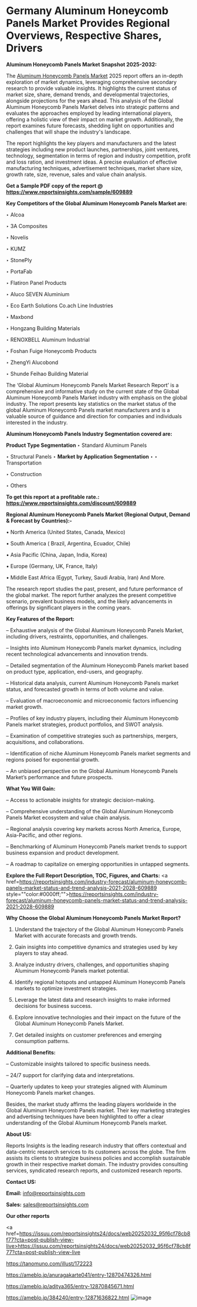 # Germany Aluminum Honeycomb Panels Market Provides Regional Overviews, Respective Shares, Drivers

<strong>Aluminum Honeycomb Panels Market Snapshot 2025-2032:</strong>

The <a href=https://www.reportsinsights.com/sample/609889>Aluminum Honeycomb Panels Market</a> 2025 report offers an in-depth exploration of market dynamics, leveraging comprehensive secondary research to provide valuable insights. It highlights the current status of market size, share, demand trends, and developmental trajectories, alongside projections for the years ahead. This analysis of the Global Aluminum Honeycomb Panels Market delves into strategic patterns and evaluates the approaches employed by leading international players, offering a holistic view of their impact on market growth. Additionally, the report examines future forecasts, shedding light on opportunities and challenges that will shape the industry's landscape.

The report highlights the key players and manufacturers and the latest strategies including new product launches, partnerships, joint ventures, technology, segmentation in terms of region and industry competition, profit and loss ration, and investment ideas. A precise evaluation of effective manufacturing techniques, advertisement techniques, market share size, growth rate, size, revenue, sales and value chain analysis.

<strong>Get a Sample PDF copy of the report @ <a href=https://www.reportsinsights.com/sample/609889 style=color:#0000ff;>https://www.reportsinsights.com/sample/609889</a></strong>

<strong>Key Competitors of the Global Aluminum Honeycomb Panels Market are:</strong>

‣ Alcoa

‣ 3A Composites

‣ Novelis

‣ KUMZ

‣ StonePly

‣ PortaFab

‣ Flatiron Panel Products

‣ Aluco SEVEN Aluminium

‣ Eco Earth Solutions
 Co.ach Line Industries

‣ Maxbond

‣ Hongzang Building Materials

‣ RENOXBELL Aluminum Industrial

‣ Foshan Fuige Honeycomb Products

‣ ZhengYi Alucobond

‣ Shunde Feihao Building Material

The ‘Global Aluminum Honeycomb Panels Market Research Report’ is a comprehensive and informative study on the current state of the Global Aluminum Honeycomb Panels Market industry with emphasis on the global industry. The report presents key statistics on the market status of the global Aluminum Honeycomb Panels market manufacturers and is a valuable source of guidance and direction for companies and individuals interested in the industry.

<strong>Aluminum Honeycomb Panels Industry Segmentation covered are:</strong>

<strong>Product Type Segmentation</strong>
‣
Standard Aluminum Panels

‣ Structural Panels
‣ 
<strong>Market by Application Segmentation</strong>
‣
‣  Transportation

‣ Construction

‣ Others

<strong>To get this report at a profitable rate.: <a href=https://www.reportsinsights.com/discount/609889 style=color:#0000ff;>https://www.reportsinsights.com/discount/609889</a></strong>

<strong>Regional Aluminum Honeycomb Panels Market (Regional Output, Demand &amp; Forecast by Countries):-</strong>

• North America (United States, Canada, Mexico)

• South America ( Brazil, Argentina, Ecuador, Chile)

• Asia Pacific (China, Japan, India, Korea)

• Europe (Germany, UK, France, Italy)

• Middle East Africa (Egypt, Turkey, Saudi Arabia, Iran) And More.

The research report studies the past, present, and future performance of the global market. The report further analyzes the present competitive scenario, prevalent business models, and the likely advancements in offerings by significant players in the coming years.

<strong>Key Features of the Report:</strong>

– Exhaustive analysis of the Global Aluminum Honeycomb Panels Market, including drivers, restraints, opportunities, and challenges.

– Insights into Aluminum Honeycomb Panels market dynamics, including recent technological advancements and innovation trends.

– Detailed segmentation of the Aluminum Honeycomb Panels market based on product type, application, end-users, and geography.

– Historical data analysis, current Aluminum Honeycomb Panels market status, and forecasted growth in terms of both volume and value.

– Evaluation of macroeconomic and microeconomic factors influencing market growth.

– Profiles of key industry players, including their Aluminum Honeycomb Panels market strategies, product portfolios, and SWOT analysis.

– Examination of competitive strategies such as partnerships, mergers, acquisitions, and collaborations.

– Identification of niche Aluminum Honeycomb Panels market segments and regions poised for exponential growth.

– An unbiased perspective on the Global Aluminum Honeycomb Panels Market’s performance and future prospects.

<strong>What You Will Gain:</strong>

– Access to actionable insights for strategic decision-making.

– Comprehensive understanding of the Global Aluminum Honeycomb Panels Market ecosystem and value chain analysis.

– Regional analysis covering key markets across North America, Europe, Asia-Pacific, and other regions.

– Benchmarking of Aluminum Honeycomb Panels market trends to support business expansion and product development.

– A roadmap to capitalize on emerging opportunities in untapped segments.

<strong>Explore the Full Report Description, TOC, Figures, and Charts:</strong>
<a href=https://reportsinsights.com/industry-forecast/aluminum-honeycomb-panels-market-status-and-trend-analysis-2021-2028-609889 style=""color:#0000ff;"">https://reportsinsights.com/industry-forecast/aluminum-honeycomb-panels-market-status-and-trend-analysis-2021-2028-609889</a>

<strong>Why Choose the Global Aluminum Honeycomb Panels Market Report?</strong>

1. Understand the trajectory of the Global Aluminum Honeycomb Panels Market with accurate forecasts and growth trends.

2. Gain insights into competitive dynamics and strategies used by key players to stay ahead.

3. Analyze industry drivers, challenges, and opportunities shaping Aluminum Honeycomb Panels market potential.

4. Identify regional hotspots and untapped Aluminum Honeycomb Panels markets to optimize investment strategies.

5. Leverage the latest data and research insights to make informed decisions for business success.

6. Explore innovative technologies and their impact on the future of the Global Aluminum Honeycomb Panels Market.

7. Get detailed insights on customer preferences and emerging consumption patterns.

<strong>Additional Benefits:</strong>

– Customizable insights tailored to specific business needs.

– 24/7 support for clarifying data and interpretations.

– Quarterly updates to keep your strategies aligned with Aluminum Honeycomb Panels market changes.

Besides, the market study affirms the leading players worldwide in the Global Aluminum Honeycomb Panels market. Their key marketing strategies and advertising techniques have been highlighted to offer a clear understanding of the Global Aluminum Honeycomb Panels market.

<strong><strong>About US</strong>:</strong>

Reports Insights is the leading research industry that offers contextual and data-centric research services to its customers across the globe. The firm assists its clients to strategize business policies and accomplish sustainable growth in their respective market domain. The industry provides consulting services, syndicated research reports, and customized research reports.

<strong>Contact US:</strong>

<p class=><b>Email:</b> <a href=mailto:info@reportsinsights.com>info@reportsinsights.com</a></p>
<p class=><b>Sales:</b> <a href=mailto:sales@reportsinsights.com>sales@reportsinsights.com</a></p>

<strong>Our other reports</strong>

<a href=https://issuu.com/reportsinsights24/docs/web20252032_95f6cf78cb8f77?cta=post-publish-view-live>https://issuu.com/reportsinsights24/docs/web20252032_95f6cf78cb8f77?cta=post-publish-view-live</a>

<a href=https://tanomuno.com/illust/172223>https://tanomuno.com/illust/172223</a>

<a href=https://ameblo.jp/anuragakarte041/entry-12870474326.html>https://ameblo.jp/anuragakarte041/entry-12870474326.html</a>

<a href=https://ameblo.jp/aditya365/entry-12870845671.html>https://ameblo.jp/aditya365/entry-12870845671.html</a>

<a href=https://ameblo.jp/384240/entry-12871636822.html>https://ameblo.jp/384240/entry-12871636822.html</a>
![image](https://github.com/user-attachments/assets/cfd2a4aa-615f-4800-8be8-917a644ee874)
